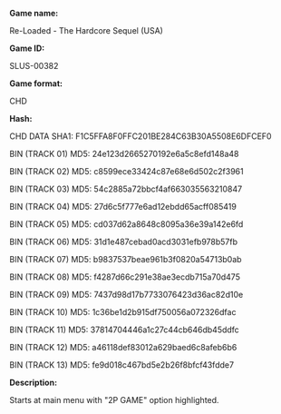 **Game name:**

Re-Loaded - The Hardcore Sequel (USA)

**Game ID:**

SLUS-00382

**Game format:**

CHD

**Hash:**

CHD DATA SHA1: F1C5FFA8F0FFC201BE284C63B30A5508E6DFCEF0

BIN (TRACK 01) MD5: 24e123d2665270192e6a5c8efd148a48

BIN (TRACK 02) MD5: c8599ece33424c87e68e6d502c2f3961

BIN (TRACK 03) MD5: 54c2885a72bbcf4af663035563210847

BIN (TRACK 04) MD5: 27d6c5f777e6ad12ebdd65acff085419

BIN (TRACK 05) MD5: cd037d62a8648c8095a36e39a142e6fd

BIN (TRACK 06) MD5: 31d1e487cebad0acd3031efb978b57fb

BIN (TRACK 07) MD5: b9837537beae961b3f0820a54713b0ab

BIN (TRACK 08) MD5: f4287d66c291e38ae3ecdb715a70d475

BIN (TRACK 09) MD5: 7437d98d17b7733076423d36ac82d10e

BIN (TRACK 10) MD5: 1c36be1d2b915df750056a072326dfac

BIN (TRACK 11) MD5: 37814704446a1c27c44cb646db45ddfc

BIN (TRACK 12) MD5: a46118def83012a629baed6c8afeb6b6

BIN (TRACK 13) MD5: fe9d018c467bd5e2b26f8bfcf43fdde7

**Description:**

Starts at main menu with "2P GAME" option highlighted.